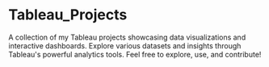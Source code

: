 # Tableau_Projects
A collection of my Tableau projects showcasing data visualizations and interactive dashboards. Explore various datasets and insights through Tableau's powerful analytics tools.  Feel free to explore, use, and contribute!
